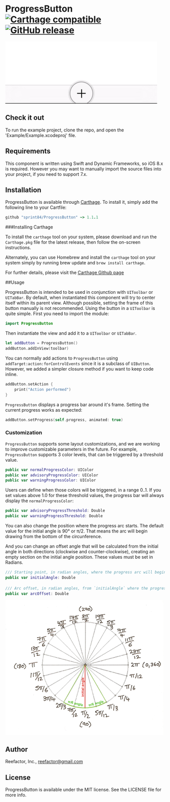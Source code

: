 # ProgressButton [![Carthage compatible](https://img.shields.io/badge/Carthage-compatible-4BC51D.svg?style=flat)](https://github.com/Carthage/Carthage) [![GitHub release](https://img.shields.io/badge/Release-v1.1.1-brightgreen.svg)]()

![Gif video](./progress_button.gif)

## Check it out

To run the example project, clone the repo, and open the 'Example/Example.xcodeproj' file.

## Requirements

This component is written using Swift and Dynamic Frameworks, so iOS 8.x is required. However you may want to manually import the source files into your project, if you need to support 7.x.

## Installation

ProgressButton is available through [Carthage](https://github.com/Carthage/Carthage). To install
it, simply add the following line to your Cartfile:

```ruby
github "sprint84/ProgressButton" ~> 1.1.1
```

###Installing Carthage

To install the `carthage` tool on your system, please download and run the `Carthage.pkg` file for the latest release, then follow the on-screen instructions.

Alternately, you can use Homebrew and install the `carthage` tool on your system simply by running brew update and `brew install carthage`.

For further details, please visit the [Carthage Github page](https://github.com/Carthage/Carthage)

##Usage

ProgressButton is intended to be used in conjunction with `UIToolbar` or `UITabBar`. By default, when instantiated this component will try to center itself within its parent view. Although possible, setting the frame of this button manually is not recommended. Using the button in a `UIToolbar` is quite simple. First you need to import the module:

```swift
import ProgressButton
```

Then instantiate the view and add it to a `UIToolbar` or `UITabBar`.

```swift
let addButton = ProgressButton()
addButton.addInView(toolbar)
```

You can normally add actions to `ProgressButton` using `addTarget:action:forControlEvents` since it is a subclass of `UIButton`. However, we added a simpler closure method if you want to keep code inline.

```swift
addButton.setAction {
    print("Action performed")
}
```

`ProgressButton` displays a progress bar around it's frame. Setting the current progress works as expected:

```swift
addButton.setProgress(self.progress, animated: true)
```

### Customization
`ProgressButton` supports some layout customizations, and we are working to improve customizable parameters in the future. For example, `ProgressButton` supports 3 color levels, that can be triggered by a threshold value.

```swift
public var normalProgressColor: UIColor
public var advisoryProgressColor: UIColor
public var warningProgressColor: UIColor 
```

Users can define when those colors will be triggered, in a range 0..1. If you set values above 1.0 for these threshold values, the progress bar will always display the `normalProgressColor`:

```swift
public var advisoryProgressThreshold: Double
public var warningProgressThreshold: Double
```

You can also change the position where the progress arc starts. The default value for the initial angle is 90° or π/2. That means the arc will begin drawing from the bottom of the circunference.

And you can change an offset angle that will be calculated from the initial angle in both directions (clockwise and counter-clockwise), creating an empty section on the initial angle position. These values must be set in Radians.

```swift
/// Starting point, in radian angles, where the progress arc will begin. Default: π/2
public var initialAngle: Double

/// Arc offset, in radian angles, from `initialAngle` where the progress arc will start drawing. Default: π/6
public var arcOffset: Double
```
![Angle description](./angle_description.png?raw=true)
## Author

Reefactor, Inc., reefactor@gmail.com

## License

ProgressButton is available under the MIT license. See the LICENSE file for more info.
